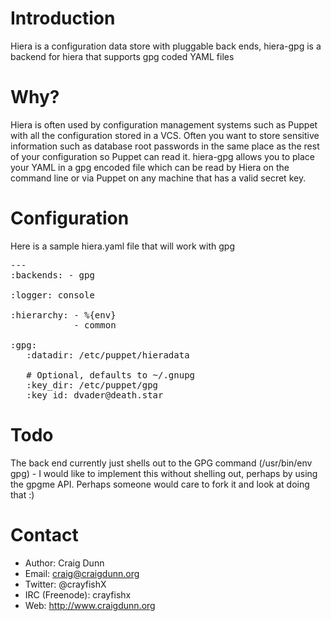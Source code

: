 Introduction
============

Hiera is a configuration data store with pluggable back ends, hiera-gpg is a backend for hiera that supports gpg coded YAML files

Why?
====

Hiera is often used by configuration management systems such as Puppet with all the configuration stored in a VCS.  Often you want to store sensitive information such as database root passwords in the same place as the rest of your configuration so Puppet can read it.  hiera-gpg allows you to place your YAML in a gpg encoded file which can be read by Hiera on the command line or via Puppet on any machine that has a valid secret key.

Configuration
=============
Here is a sample hiera.yaml file that will work with gpg

<pre>
---
:backends: - gpg

:logger: console

:hierarchy: - %{env}
            - common

:gpg:
   :datadir: /etc/puppet/hieradata

   # Optional, defaults to ~/.gnupg
   :key_dir: /etc/puppet/gpg
   :key_id: dvader@death.star
</pre>

Todo
====

The back end currently just shells out to the GPG command (/usr/bin/env gpg) - I would like to implement this without shelling out, perhaps by using the gpgme API.  Perhaps someone would care to fork it and look at doing that :)


Contact
=======

* Author: Craig Dunn
* Email: craig@craigdunn.org
* Twitter: @crayfishX
* IRC (Freenode): crayfishx
* Web: http://www.craigdunn.org


